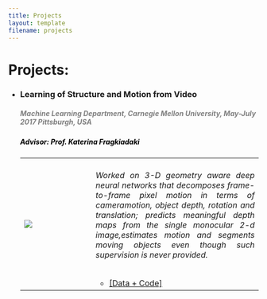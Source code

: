 ```yaml
---
title: Projects
layout: template
filename: projects
--- 
```

# Projects:
<ul>
   
<li> <a><h3>Learning of Structure and Motion from Video</h3></a><font color="grey"><h5><i><b> Machine Learning Department, Carnegie Mellon University, May-July 2017 Pittsburgh, USA</b></i></h5></font>
   <font color="black", href="https://arxiv.org/abs/1704.08300"><h5> Advisor: Prof. Katerina Fragkiadaki </h5></font>
<table width="100%" align="center" border="0" cellspacing="0">
    <tr>
      <td width="30%">
      <img src='/images/query.png'>         
      </td>
      <td valign="top" width="70%"> 
        <div style = "text-align: justify"> <h6> Worked on 3-D geometry aware deep neural networks that decomposes frame-to-frame pixel motion in terms of cameramotion, object depth, rotation and translation; predicts meaningful depth maps from the single monocular 2-d image,estimates motion and segments moving objects even though such supervision is never provided.</h6></div>
        <ul>
        <li><a href="https://github.com/PrekshaNema25/diversity_based_attention"> [Data + Code] </a></li>
        </ul></td></tr>
   </table>
   </li></ul>
